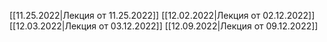 [[11.25.2022|Лекция от 11.25.2022]]
[[12.02.2022|Лекция от 02.12.2022]]
[[12.03.2022|Лекция от 03.12.2022]]
[[12.09.2022|Лекция от 09.12.2022]]


